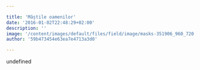 ```yaml
---

title: 'Măștile oamenilor'
date: '2016-01-02T22:48:29+02:00'
description: ''
image: '/content/images/default/files/field/image/masks-351906_960_720.jpg'
author: '59b473454e63ea7e4713a3d0'

---
```

undefined
